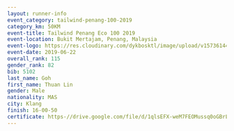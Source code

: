 ```yaml
--- 
layout: runner-info 
event_category: tailwind-penang-100-2019 
category_km: 50KM 
event-title: Tailwind Penang Eco 100 2019 
event-location: Bukit Mertajam, Penang, Malaysia 
event-logo: https://res.cloudinary.com/dykbosktl/image/upload/v1573614442/Logo/Logo_gqlzi3.jpg 
event-date: 2019-06-22 
overall_rank: 115
gender_rank: 82
bib: 5102
last_name: Goh
first_name: Thuan Lin
gender: Male
nationality: MAS
city: Klang
finish: 16-00-50
certificate: https-//drive.google.com/file/d/1qlsEFX-weM7FEOMussq0oGBrLJ3fHo29/view?usp=sharing
--- 
```

